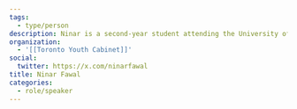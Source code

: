 ```yaml
---
tags:
  - type/person
description: Ninar is a second-year student attending the University of Toronto, studying political science and international relations. She is passionate about political engagement, human rights, and democracy, and hopes that her community work makes a positive impact in those fields as well as others. She has long been passionate about newcomer issues, and volunteers with the Daughters for Life Foundation, which aims to sponsor the education of women in the Middle East, and has volunteered with other grass-roots charities to help with the resettlement of Syrian newcomers. She is fluent in English and Arabic, with a working knowledge of French.
organization:
  - '[[Toronto Youth Cabinet]]'
social:
  twitter: https://x.com/ninarfawal
title: Ninar Fawal
categories:
  - role/speaker
---
```

